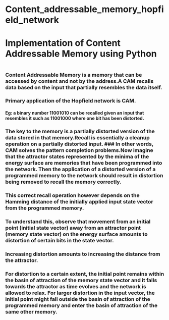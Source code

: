 # Content_addressable_memory_hopfield_network


# Implementation of Content Addressable Memory using Python 
#
#
###  Content Addressable Memory is a memory that can be accessed by content and not by the address.A CAM recalls data based on the input that partially resembles the data itself. 
### Primary application of the Hopfield network is CAM.
#### Eg: a binary number 11001010 can be recalled given an input that resembles it such as 11001000 where one bit has been distorted.
### The key to the memory is a partially distorted version of the data stored in that memory.Recall is essentially a cleanup operation on a partially distorted input. ### In other words, CAM solves the pattern completion problems.Now imagine that the attractor states represented by the minima of the energy surface are memories that have been programmed into the network. Then the application of a distorted version  of a programmed memory to the network should result in distortion being removed to recall the memory correctly. 
### This correct recall operation however depends on the Hamming distance of the initially applied input state vector from the programmed memory.
### To understand this, observe that movement from an initial point (initial state vector) away from an attractor point (memory state vector) on the energy surface amounts to distortion of certain bits in the state vector. 
### Increasing distortion amounts to increasing the distance from the attractor.
### For distortion to a certain extent, the initial point remains within the basin of attraction of the memory state vector and it falls towards the attractor as time evolves and the network is allowed to relax. For larger distortion in the input vector, the initial point might fall outside the basin of attraction of the programmed memory and enter the basin of attraction of the same other memory.
